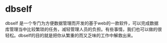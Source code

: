 # dbself
dbself 是一个专门为方便数据管理而开发的基于web的一款软件，可以完成数据库管理当中比较繁琐的任务，减轻管理人员的负担。有些事情，我们也可以做的很轻松。dbself的目的就是把你从繁重的而又乏味的工作中解救出来。


